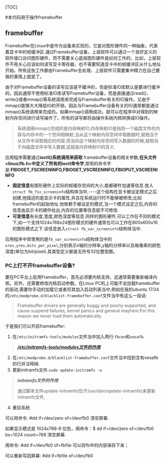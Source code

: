 [TOC]

#本代码用于操作framebuffer



## framebuffer 

Framebuffer在Linux中是作为设备来实现的，它是对图形硬件的一种抽象，代表着显卡中的帧缓冲区.通过Framebuffer设备，上层软件可以通过一个良好定义的软件接口访问图形硬件，而不需要关心底层图形硬件是如何工作的，比如，上层软件不用关心应该如何读写显卡寄存器，也不需要知道显卡中的帧缓冲区从什么地址开始，所有这些工作都由Framebuffer去处理，上层软件只需要集中精力在自己要做的事情上就是了。

由于对Framebuffer设备的读写应该是不缓冲的，但是标准IO库默认是要进行缓冲的，因此通常不使用标准IO库读写Framebuffer设备，而是直接通过read()、write()或者mmap()等系统调用来完成与Framebuffer有关的IO操作。又由于mmap()能够大大降低IO的开销，因此与Framebuffer设备有关的IO通常都是通过mmap()系统调用来完成的。如果mmap()调用成功，就可以在程序中对得到的映射内存空间进行读写操作了。所有的读写都将由操作系统内核转换成IO操作。

> 系统调用mmap()完成的是内存映射IO,内存映射IO是指将一个磁盘文件的内容与内存中的一个空间相映射,当从这个映射内存空间中取数据时,就相当于从文件中读取相应的内容,而当向这个映射内存空间写入数据的时候,就相当于向磁盘文件中写入数据,这就是内存映射IO的含义.

应用程序需要通过**ioctl()系统调用来获取** framebuffer设备的相关参数,**在头文件<linux/fb.h>中定义了所有的ioctl命令字**,常用的命令字是:**FBIOGET_FSCREENINFO,FBIOGET_VSCREENINFO,FBIOPUT_VSCREENINFO**

- **固定信息**有图形硬件上实际的帧缓存空间的大小,能都硬件加速等信息.放入`struct fb_fix_screeninfo`结构体当中,----这个结构在显卡被设定模式之后创建,他描述的是显示卡的属性,并且在系统运行时不能够被修改;比如framebuffer的起始地址.他依赖于被设定的模式,当一个模式设定之后,内存的信息由显示卡的硬件给出,内存的位置等信息就不可修改.
- **可变信息**有长度,宽度,颜色深度等信息.同样的图形硬件,可以工作在不同的模式下,如一个支持1024x768x24图形模式的硬件通常也可以工作在800x600x16的图形模式之下.该信息放入`struct fb_var_screeninfo`结构体当中.

应用程序中常使用的是`fb_var_screeninfo`结构体当中的`xres,yres,bits_per_pixel`,分别表示x轴的分辨率,y轴的分辨率以及每像素的颜色深度(单位为bit/pixel).其类型定义都是无符号32位整型数。







### PC上打不开framebuffer设备?

要在PC平台上启用Framebuffer，首先必须要内核支持，这通常需要重新编译内核。另外，还需要修改内核启动参数。在Linux PC机上可能不会加载framebuffer的驱动,需要你手动的加载它或者将其加入启动列表当中,例如在我的ubuntu 17.04的`/etc/modprobe.d/blacklist-framebuffer.conf`文件当中有这么一段话:

>  Framebuffer drivers are generally buggy and poorly-supported, and cause suspend failures, kernel panics and general mayhem.For this reason we never load them automatically.

于是我们可以开启framebuffer:

1. 在`/etc/initramfs-tools/modules`文件当中加入两行:`fbcon`和`vesafb`.

> ***[/etc/initramfs-tools/modules文件的作用](http://blog.csdn.net/lixiangminghate/article/details/50061251)***
>
> 

2. 在`/etc/modprobe.d/blacklist-framebuffer.conf`文件当中找到含有vesafb的行并注释掉.
3. 更新initramfs文件.`sudo update-initramfs -u`

> ***initramfs文件的作用***
>
> 通过脚本文件update-initramfs(位于/usr/sbin/update-initramfs)来更新initramfs文件,

4. 重启系统



可以用命令: #dd if=/dev/zero of=/dev/fb0 清空屏幕.

如果显示模式是 1024x768-8 位色，用命令：$ dd if=/dev/zero of=/dev/fb0 bs=1024 count=768 清空屏幕.

用命令: #dd if=/dev/fb0 of=fbfile  可以将fb中的内容保存下来；

可以重新写回屏幕: #dd if=fbfile of=/dev/fb0